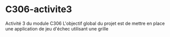 # C306-activite3
Activité 3 du module C306
L'objectif global du projet est de mettre en place une application de jeu d'échec utilisant une grille 
